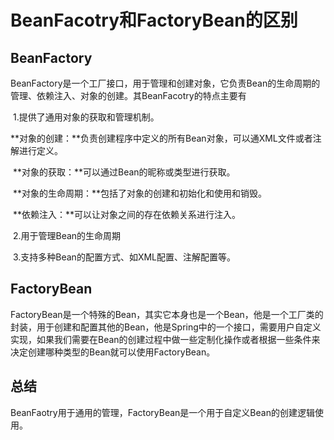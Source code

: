 # BeanFacotry和FactoryBean的区别

## BeanFactory

​	BeanFactory是一个工厂接口，用于管理和创建对象，它负责Bean的生命周期的管理、依赖注入、对象的创建。其BeanFacotry的特点主要有

​		1.提供了通用对象的获取和管理机制。

​				**对象的创建：**负责创建程序中定义的所有Bean对象，可以通XML文件或者注解进行定义。

​				**对象的获取：**可以通过Bean的昵称或类型进行获取。

​				**对象的生命周期：**包括了对象的创建和初始化和使用和销毁。

​				**依赖注入：**可以让对象之间的存在依赖关系进行注入。

​		2.用于管理Bean的生命周期

​		3.支持多种Bean的配置方式、如XML配置、注解配置等。

## FactoryBean

​	FactoryBean是一个特殊的Bean，其实它本身也是一个Bean，他是一个工厂类的封装，用于创建和配置其他的Bean，他是Spring中的一个接口，需要用户自定义实现，如果我们需要在Bean的创建过程中做一些定制化操作或者根据一些条件来决定创建哪种类型的Bean就可以使用FactoryBean。

## 总结

​	BeanFaotry用于通用的管理，FactoryBean是一个用于自定义Bean的创建逻辑使用。